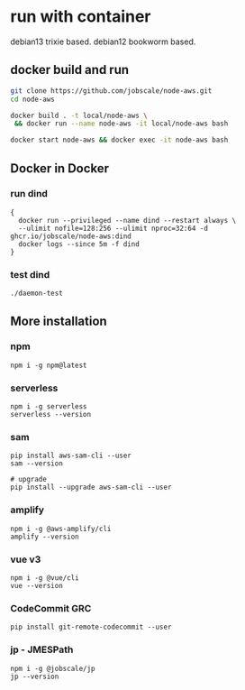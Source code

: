 # run with container

debian13 trixie based.
debian12 bookworm based.

## docker build and run

```bash
git clone https://github.com/jobscale/node-aws.git
cd node-aws

docker build . -t local/node-aws \
 && docker run --name node-aws -it local/node-aws bash

docker start node-aws && docker exec -it node-aws bash
```

## Docker in Docker

### run dind

```
{
  docker run --privileged --name dind --restart always \
  --ulimit nofile=128:256 --ulimit nproc=32:64 -d ghcr.io/jobscale/node-aws:dind
  docker logs --since 5m -f dind
}
```

### test dind

```
./daemon-test
```

## More installation

### npm

```
npm i -g npm@latest
```

### serverless

```
npm i -g serverless
serverless --version
```

### sam

```
pip install aws-sam-cli --user
sam --version

# upgrade
pip install --upgrade aws-sam-cli --user
```

### amplify

```
npm i -g @aws-amplify/cli
amplify --version
```

### vue v3

```
npm i -g @vue/cli
vue --version
```

### CodeCommit GRC

```
pip install git-remote-codecommit --user
```

### jp - JMESPath

```
npm i -g @jobscale/jp
jp --version
```
